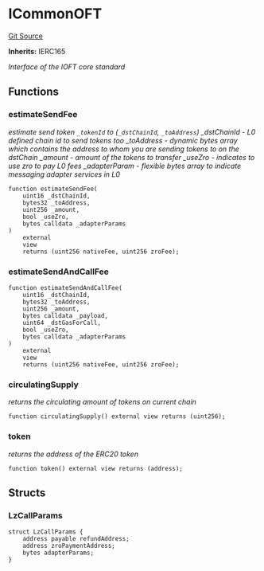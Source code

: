 # ICommonOFT
[Git Source](https://github.com/manifoldfinance/mevETH/blob/744c86166044c40a1c176b100f17322ace7974b4/src/interfaces/ICommonOFT.sol)

**Inherits:**
IERC165

*Interface of the IOFT core standard*


## Functions
### estimateSendFee

*estimate send token `_tokenId` to (`_dstChainId`, `_toAddress`)
_dstChainId - L0 defined chain id to send tokens too
_toAddress - dynamic bytes array which contains the address to whom you are sending tokens to on the dstChain
_amount - amount of the tokens to transfer
_useZro - indicates to use zro to pay L0 fees
_adapterParam - flexible bytes array to indicate messaging adapter services in L0*


```solidity
function estimateSendFee(
    uint16 _dstChainId,
    bytes32 _toAddress,
    uint256 _amount,
    bool _useZro,
    bytes calldata _adapterParams
)
    external
    view
    returns (uint256 nativeFee, uint256 zroFee);
```

### estimateSendAndCallFee


```solidity
function estimateSendAndCallFee(
    uint16 _dstChainId,
    bytes32 _toAddress,
    uint256 _amount,
    bytes calldata _payload,
    uint64 _dstGasForCall,
    bool _useZro,
    bytes calldata _adapterParams
)
    external
    view
    returns (uint256 nativeFee, uint256 zroFee);
```

### circulatingSupply

*returns the circulating amount of tokens on current chain*


```solidity
function circulatingSupply() external view returns (uint256);
```

### token

*returns the address of the ERC20 token*


```solidity
function token() external view returns (address);
```

## Structs
### LzCallParams

```solidity
struct LzCallParams {
    address payable refundAddress;
    address zroPaymentAddress;
    bytes adapterParams;
}
```

